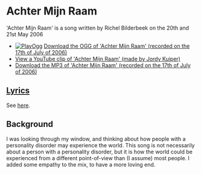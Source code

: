 # Achter Mijn Raam

'Achter Mijn Raam' is a song written by Richel
Bilderbeek on the 20th and 21st May 2006

- [![PlayOgg](http://static.fsf.org/playogg/Play_ogg_80x15.png "I support PlayOgg!")](http://playogg.org)
  [Download the OGG of 'Achter Mijn Raam' (recorded on the 17th of July of 2006)](http://www.richelbilderbeek.nl/CD06_17AchterMijnRaam20060717_2.ogg)
- [View a YouTube clip of 'Achter Mijn Raam' (made by Jordy Kuiper)](http://youtube.com/watch?v=NHTt8RvPljE)
- [Download the MP3 of 'Achter Mijn Raam' (recorded on the 17th of July of 2006)](http://www.richelbilderbeek.nl/CD06_17AchterMijnRaam20060717_2.mp3)

## [Lyrics](48_achter_mijn_raam.txt)

See [here](48_achter_mijn_raam.txt).

## Background

I was looking through my window, and thinking about how
people with a personality disorder may experience the world.
This song is not necessarily about a person with a personality
disorder, but it is how the world could be experienced from
a different point-of-view than (I assume) most people. I added
some empathy to the mix, to have a more loving end.
